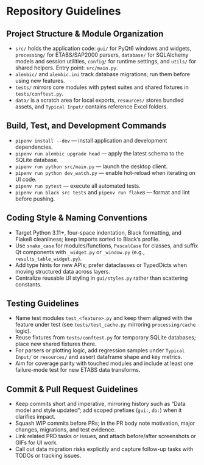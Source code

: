 # Repository Guidelines

## Project Structure & Module Organization
- `src/` holds the application code: `gui/` for PyQt6 windows and widgets, `processing/` for ETABS/SAP2000 parsers, `database/` for SQLAlchemy models and session utilities, `config/` for runtime settings, and `utils/` for shared helpers. Entry point: `src/main.py`.
- `alembic/` and `alembic.ini` track database migrations; run them before using new features.
- `tests/` mirrors core modules with pytest suites and shared fixtures in `tests/conftest.py`.
- `data/` is a scratch area for local exports, `resources/` stores bundled assets, and `Typical Input/` contains reference Excel folders.

## Build, Test, and Development Commands
- `pipenv install --dev` — install application and development dependencies.
- `pipenv run alembic upgrade head` — apply the latest schema to the SQLite database.
- `pipenv run python src/main.py` — launch the desktop client.
- `pipenv run python dev_watch.py` — enable hot-reload when iterating on UI code.
- `pipenv run pytest` — execute all automated tests.
- `pipenv run black src tests` and `pipenv run flake8` — format and lint before pushing.

## Coding Style & Naming Conventions
- Target Python 3.11+, four-space indentation, Black formatting, and Flake8 cleanliness; keep imports sorted to Black’s profile.
- Use `snake_case` for modules/functions, `PascalCase` for classes, and suffix Qt components with `_widget.py` or `_window.py` (e.g., `results_table_widget.py`).
- Add type hints for new APIs; prefer dataclasses or TypedDicts when moving structured data across layers.
- Centralize reusable UI styling in `gui/styles.py` rather than scattering constants.

## Testing Guidelines
- Name test modules `test_<feature>.py` and keep them aligned with the feature under test (see `tests/test_cache.py` mirroring `processing/cache` logic).
- Reuse fixtures from `tests/conftest.py` for temporary SQLite databases; place new shared fixtures there.
- For parsers or plotting logic, add regression samples under `Typical Input/` or `resources/` and assert dataframe shape and key metrics.
- Aim for coverage parity with touched modules and include at least one failure-mode test for new ETABS data transforms.

## Commit & Pull Request Guidelines
- Keep commits short and imperative, mirroring history such as “Data model and style updated”; add scoped prefixes (`gui:`, `db:`) when it clarifies impact.
- Squash WIP commits before PRs; in the PR body note motivation, major changes, migrations, and test evidence.
- Link related PRD tasks or issues, and attach before/after screenshots or GIFs for UI work.
- Call out data migration risks explicitly and capture follow-up tasks with TODOs or tracking issues.
